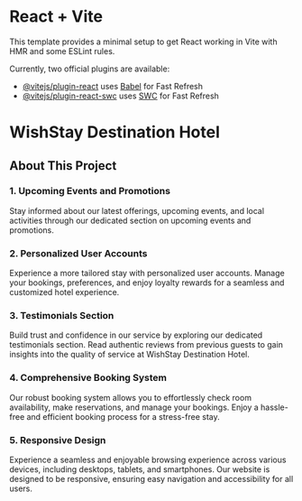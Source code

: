 # React + Vite

This template provides a minimal setup to get React working in Vite with HMR and some ESLint rules.

Currently, two official plugins are available:

- [@vitejs/plugin-react](https://github.com/vitejs/vite-plugin-react/blob/main/packages/plugin-react/README.md) uses [Babel](https://babeljs.io/) for Fast Refresh
- [@vitejs/plugin-react-swc](https://github.com/vitejs/vite-plugin-react-swc) uses [SWC](https://swc.rs/) for Fast Refresh


# WishStay Destination Hotel


## About This Project

### 1. Upcoming Events and Promotions

Stay informed about our latest offerings, upcoming events, and local activities through our dedicated section on upcoming events and promotions.

### 2. Personalized User Accounts

Experience a more tailored stay with personalized user accounts. Manage your bookings, preferences, and enjoy loyalty rewards for a seamless and customized hotel experience.

### 3. Testimonials Section

Build trust and confidence in our service by exploring our dedicated testimonials section. Read authentic reviews from previous guests to gain insights into the quality of service at WishStay Destination Hotel.

### 4. Comprehensive Booking System

Our robust booking system allows you to effortlessly check room availability, make reservations, and manage your bookings. Enjoy a hassle-free and efficient booking process for a stress-free stay.

### 5. Responsive Design

Experience a seamless and enjoyable browsing experience across various devices, including desktops, tablets, and smartphones. Our website is designed to be responsive, ensuring easy navigation and accessibility for all users.


